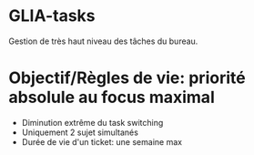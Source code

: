 # GLIA-tasks

Gestion de très haut niveau des tâches du bureau.

# Objectif/Règles de vie: priorité absolule au focus maximal

- Diminution extrême du task switching
- Uniquement 2 sujet simultanés
- Durée de vie d'un ticket: une semaine max
